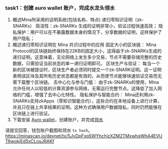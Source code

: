 
### task1：创建 auro wallet 账户，完成水龙头领水

1. 概述Mina所采用的证明系统(包括名称、特点)
   递归零知识证明（zk-SNARKs）
   简洁性：zk-SNARKs 生成的证明非常小，验证过程快速高效；
   隐私保护：用户可以在不暴露数据本身的情况下，分享数据的证明，这样保护了用户隐私；
2. 概述递归零知识证明在 Mina 共识过程中的应用
   固定大小的区块链：
    Mina Protocol的区块链始终保持在22KB的固定大小，这得益于zk-SNARKs生成的递归证明。这意味着，无论网络上发生多少交易，节点不需要存储完整的历史数据，只需验证当前状态的单一递归证明即可。
   区块生产与验证：
    每当一个新的区块被提议时，区块生产者必须同时提交一个zk-SNARK证明。这一证明表明该区块及其所有历史状态都是有效的，从而使节点能够快速验证交易而无需下载整个区块链。
   去中心化与参与门槛：
    由于zk-SNARKs的使用，Mina允许任何人以较低的计算资源参与网络，无需运行完整节点。这降低了加入网络的门槛，增强了去中心化特性。
   隐私保护与智能合约：
    Mina还利用zk-SNARKs支持zkApps（零知识智能合约），这些合约在本地设备上进行计算，并且只在链上共享结果的证明。这种方式确保用户数据隐私，同时仍然能够在区块链上进行验证。
3. 下载安装 [Auro wallet](https://www.aurowallet.com/download/)，创建账户，并完成[领水](https://faucet.minaprotocol.com/)

请提交回答，钱包账户截图和领水 `tx hash`。
https://minascan.io/devnet/tx/5JvDpFxqSWYhchjzXZM2TMxwhqWhA4EVUT6wokjEd5xCLosJRAKf



